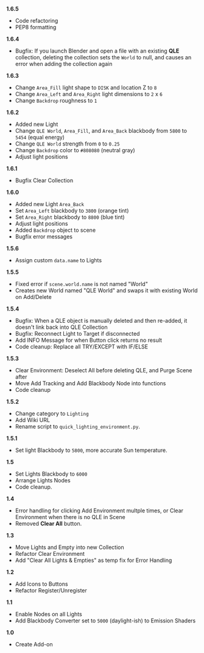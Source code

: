 **1.6.5** <!-- 22/12/17 -->
  + Code refactoring
  + PEP8 formatting

**1.6.4** <!-- 22/05/27 -->
   + Bugfix: If you launch Blender and open a file with an existing **QLE** collection, deleting the collection sets the `World` to null, and causes an error when adding the collection again

**1.6.3** <!-- 22/05/24 -->
   + Change `Area_Fill` light shape to `DISK` and location Z to `8`
   + Change `Area_Left` and `Area_Right` light dimensions to `2` x `6`
   + Change `Backdrop` roughness to `1`

**1.6.2** <!-- 22/05/22 -->
   + Added new Light
   + Change `QLE World`, `Area_Fill`, and `Area_Back` blackbody from `5800` to `5454` (equal energy)
   + Change `QLE World` strength from `0` to `0.25`
   + Change `Backdrop` color to `#808080` (neutral gray)
   + Adjust light positions

**1.6.1** <!-- 21/12/29 -->
   + Bugfix Clear Collection

**1.6.0** <!-- 21/12/24 -->
   + Added new Light `Area_Back`
   + Set `Area_Left` blackbody to `3800` (orange tint)
   + Set `Area_Right` blackbody to `8800` (blue tint)
   + Adjust light positions
   + Added `Backdrop` object to scene
   + Bugfix error messages

**1.5.6** <!-- 21/07/23 -->
   + Assign custom `data.name` to Lights

**1.5.5** <!-- 21/07/18 -->
   + Fixed error if `scene.world.name` is not named "World"
   + Creates new World named "QLE World" and swaps it with existing World on Add/Delete

**1.5.4** <!-- 20/09/20 -->
   + Bugfix: When a QLE object is manually deleted and then re-added, it doesn't link back into QLE Collection
   + Bugfix: Reconnect Light to Target if disconnected
   + Add INFO Message for when Button click returns no result
   + Code cleanup: Replace all TRY/EXCEPT with IF/ELSE

**1.5.3** <!-- 20/09/12 -->
   + Clear Environment: Deselect All before deleting QLE, and Purge Scene after
   + Move Add Tracking and Add Blackbody Node into functions
   + Code cleanup

**1.5.2** <!-- 20/08/30 -->
   + Change category to ``Lighting``
   + Add Wiki URL
   + Rename script to ``quick_lighting_environment.py``.

**1.5.1** <!-- 20/08/22 -->
   + Set light Blackbody to ``5800``, more accurate Sun temperature.

**1.5** <!-- 20/07/19 -->
   + Set Lights Blackbody to ``6000``
   + Arrange Lights Nodes
   + Code cleanup.

**1.4** <!-- 20/06/29 -->
   + Error handling for clicking Add Environment multple times, or Clear Environment when there is no QLE in Scene
   + Removed **Clear All** button.

**1.3** <!-- 20/06/17 -->
   + Move Lights and Empty into new Collection
   + Refactor Clear Environment
   + Add "Clear All Lights & Empties" as temp fix for Error Handling

**1.2** <!-- 20/06/17 -->
   + Add Icons to Buttons
   + Refactor Register/Unregister

**1.1** <!-- 20/03/21 -->
   + Enable Nodes on all Lights
   + Add Blackbody Converter set to ``5000`` (daylight-ish) to Emission Shaders

**1.0** <!-- 20/02/24 -->
   + Create Add-on
